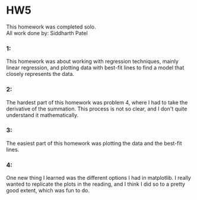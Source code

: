 # HW5

This homework was completed solo.  
All work done by: Siddharth Patel  

### 1:

This homework was about working with regression techniques, mainly linear regression, 
and plotting data with best-fit lines to find a model 
that closely represents the data.  

### 2:  

The hardest part of this homework was problem 4, where I had to take the derivative of the summation.
This process is not so clear, and I don't quite understand it mathematically.  

### 3:  

The easiest part of this homework was plotting the data and the best-fit lines.  

### 4:

One new thing I learned was the different options I had in matplotlib. 
I really wanted to replicate the plots in the reading, and I think I did so
to a pretty good extent, which was fun to do.
